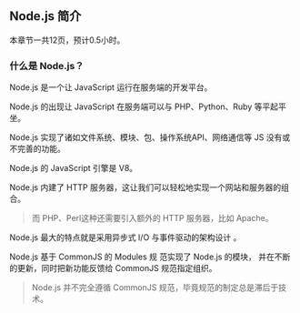 ## Node.js 简介

本章节一共12页，预计0.5小时。

### 什么是 Node.js？

Node.js 是一个让 JavaScript 运行在服务端的开发平台。

Node.js 的出现让 JavaScript 在服务端可以与 PHP、Python、Ruby 等平起平坐。

Node.js 实现了诸如文件系统、模块、包、操作系统API、网络通信等 JS 没有或不完善的功能。

Node.js 的 JavaScript 引擎是 V8。

Node.js 内建了 HTTP 服务器，这让我们可以轻松地实现一个网站和服务器的组合。

> 而 PHP、Perl这种还需要引入额外的 HTTP 服务器，比如 Apache。

 Node.js 最大的特点就是采用异步式 I/O 与事件驱动的架构设计 。

 Node.js 基于 CommonJS 的 Modules 规 范实现了 Node.js 的模块， 并在不断的更新，同时把新功能反馈给 CommonJS 规范指定组织。

>  Node.js 并不完全遵循 CommonJS 规范，毕竟规范的制定总是滞后于技术。


